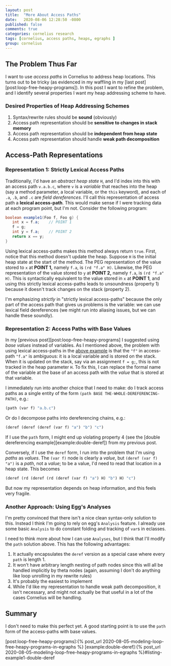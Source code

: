 ```yaml
---
layout: post
title:  "More About Access Paths"
date:   2020-08-06 12:28:50 -0800
published: false
comments: true
categories: cornelius research
tags: [cornelius, access paths, heaps, egraphs ]
group: cornelius
---
```


## The Problem Thus Far
I want to use _access paths_ in Cornelius to address heap locations. This turns
out to be tricky (as evidenced in my waffling in my [last
post][post:loop-free-heapy-programs]). In this post I want to refine the
problem, and I identify several properties I want my heap addressing scheme to
have.

### Desired Properties of Heap Addressing Schemes

1. Syntax/rewrite rules should be **sound** (obviously)
2. Access path representation should be **sensitive to changes in stack memory**
3. Access path representation should be **independent from heap state**
4. Access path representation should handle **weak path decomposition**

## Access-Path Representations
### **Representation 1:** Strictly Lexical Access Paths
Traditionally, I'd have an _abstract heap state_ `H`, and I'd index into this
with an access path `v.a.b.c`, where `v` is a _variable_ that reaches into the
heap (say a method parameter, a local variable, or the `this` keyword), and each
of `.a`, `.b`, and `.c` are _field dereferences_. I'll call this representation
of access path a **lexical access-path**. This would make sense if I were
tracking data at each program point, but I'm not. Consider the following
program:

<a name="listing-example1"></a>
```java
boolean example1(Foo f, Foo g) {
   int x = f.a;    // POINT 1
   f = g;
   int y = f.a;    // POINT 2
   return x == y;
}
```

Using lexical access-paths makes this method always return `true`. First, notice
that this method doesn't update the heap. Suppose `H` is the initial heap state
at the start of the method. The PEG representation of the value stored to `x` at
**POINT 1,** namely `f.a`, is `(rd "f.a" H)`. Likewise, the PEG representation
of the value stored to `y` at **POINT 2,** namely `f.a`, is `(rd "f.a" H)`. This
is syntactically equivalent to the value stored in `x` at **POINT 1**, and using
this strictly lexical access-paths leads to unsoundness (property 1) because it
doesn't track changes on the stack (property 2).

I'm emphasizing _strictly_ in "strictly lexical access-paths" because the only
part of the access path that gives us problems is the variable: we can use
lexical field dereferences (we might run into aliasing issues, but we can handle
these soundly).

### **Representation 2:** Access Paths with Base Values
In my [previous post][post:loop-free-heapy-programs] I suggested using _base
values_ instead of variables. As I mentioned above, the problem with using
lexical access-paths in the [above example](listing-example1) is that the `"f"`
in access-path `"f.a"` is ambiguous: it is a local variable and is stored on the
stack. When it is updated on the stack, say via an assignment `f = g;`, this is
not tracked in the heap parameter `H`. To fix this, I can replace the formal
name of the variable at the base of an access path with the _value_ that is
stored at that variable.

I immediately run into another choice that I need to make: do I track access
paths as a single entity of the form `(path BASE THE-WHOLE-DEREFERENCING-PATH)`,
e.g.:

```scheme
(path (var f) "a.b.c")
```

Or do I decompose paths into dereferencing chains, e.g.:

```scheme
(deref (deref (deref (var f) "a") "b") "c")
```

If I use the `path` form, I might end up violating property 4 (see the [double
dereferencing example][example:double-deref]) from my previous post.

Conversely, if I use the `deref` form, I run into the problem that I'm using
_paths_ as _values_. The `(var f)` node is clearly a _value_, but `(deref (var
f) "a")` is a _path_, not a _value_; to be a value, I'd need to read that
location in a heap state. This becomes

```scheme
(deref (rd (deref (rd (deref (var f) "a") H) "b") H) "c")
```

But now my representation depends on heap information, and this feels very
fragile.

### **Another Approach:** Using Egg's Analyses
I'm pretty convinced that there isn't a nice clean syntax-only solution to this.
Instead I think I'm going to rely on egg's `Analysis` feature. I already use
some basic `Analysis` to do constant folding and tracking of `var`s in
eclasses.

I need to think more about how I can use `Analyses`, but I think that I'll
modify the `path` solution above. This has the following advantages:
1. It actually encapsulates the `deref` version as a special case where every
   `path` is length 1.
2. It won't have arbitrary length nesting of path nodes since this will all be
   handled implicitly by theta nodes (again, assuming I don't do anything like
   loop unrolling in my rewrite rules)
3. It's probably the easiest to implement
4. While I'd like my representation to handle weak path decomposition, it isn't
   necessary, and might not actually be that useful in a lot of the cases
   Cornelius will be handling.

## Summary
I don't need to make this perfect yet. A good starting point is to use the
`path` form of the access-paths with base values.

<!-- URLS -->
[post:loop-free-heapy-programs]:{% post_url 2020-08-05-modeling-loop-free-heapy-programs-in-egraphs %}
[example:double-deref]:{% post_url 2020-08-05-modeling-loop-free-heapy-programs-in-egraphs %}#listing-example1-double-deref
